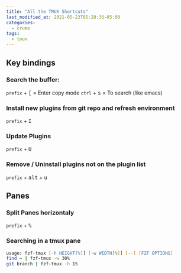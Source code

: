 ```yaml
---
title: "All the TMUX Shortcuts"
last_modified_at: 2021-05-23T05:28:36-05:00
categories:
  - crums
tags:
  - tmux
---
```

## Key bindings
### Search the buffer:
`prefix` + <kbd>[</kbd> = Enter copy mode
`ctrl` + <kbd>s</kbd> = To search (like emacs)

### Install new plugins from git repo and refresh environment
`prefix` + <kbd>I</kbd>

### Update Plugins
`prefix` + <kbd>U</kbd>

### Remove / Uninstall plugins not on the plugin list
`prefix` + <kbd>alt</kbd> + <kbd>u</kbd>
## Panes
### Split Panes horizontaly
`prefix` + <kbd>%</kbd>

### Searching in a tmux pane
```zsh
usage: fzf-tmux [-h HEIGHT[%]] [-w WIDTH[%]] [--] [FZF OPTIONS]
find ~ | fzf-tmux -w 30%
git branch | fzf-tmux -h 15 
```